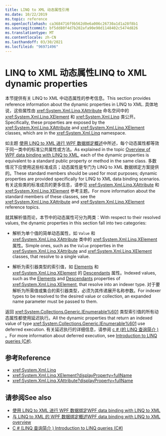 ```yaml
---
title: LINQ to XML 动态属性引用
ms.date: 10/22/2019
ms.topic: reference
ms.openlocfilehash: ca3684716f9b562d0e6a006c26730a1d1a28f8b1
ms.sourcegitcommit: bf5dd80f4d7b202afa90e90d1148402c5474d826
ms.translationtype: MT
ms.contentlocale: zh-CN
ms.lasthandoff: 03/30/2021
ms.locfileid: "96971496"
---
```

# <a name="linq-to-xml-dynamic-properties"></a><span data-ttu-id="41a8d-102">LINQ to XML 动态属性</span><span class="sxs-lookup"><span data-stu-id="41a8d-102">LINQ to XML dynamic properties</span></span>

<span data-ttu-id="41a8d-103">本节提供有关 LINQ to XML 中动态属性的参考信息。</span><span class="sxs-lookup"><span data-stu-id="41a8d-103">This section provides reference information about the dynamic properties in LINQ to XML.</span></span> <span data-ttu-id="41a8d-104">具体地说，这些属性由 <xref:System.Xml.Linq.XAttribute> 命名空间中的 <xref:System.Xml.Linq.XElement> 和 <xref:System.Xml.Linq> 类公开。</span><span class="sxs-lookup"><span data-stu-id="41a8d-104">Specifically, these properties are exposed by the <xref:System.Xml.Linq.XAttribute> and <xref:System.Xml.Linq.XElement> classes, which are in the <xref:System.Xml.Linq> namespace.</span></span>

<span data-ttu-id="41a8d-105">如主题 [使用 LINQ to XML 进行 WPF 数据绑定概述](wpf-data-binding-with-linq-to-xml-overview.md)中所述，每个动态属性都等效于同一类中的标准公共属性或方法。</span><span class="sxs-lookup"><span data-stu-id="41a8d-105">As explained in the topic [Overview of WPF data binding with LINQ to XML](wpf-data-binding-with-linq-to-xml-overview.md), each of the dynamic properties is equivalent to a standard public property or method in the same class.</span></span> <span data-ttu-id="41a8d-106">多数情况下应使用这些标准成员；动态属性是专门为 LINQ to XML 数据绑定方案提供的。</span><span class="sxs-lookup"><span data-stu-id="41a8d-106">These standard members should be used for most purposes; dynamic properties are provided specifically for LINQ to XML data binding scenarios.</span></span> <span data-ttu-id="41a8d-107">有关这些类的标准成员的更多信息，请参见 <xref:System.Xml.Linq.XAttribute> 和 <xref:System.Xml.Linq.XElement> 参考主题。</span><span class="sxs-lookup"><span data-stu-id="41a8d-107">For more information about the standard members of these classes, see the <xref:System.Xml.Linq.XAttribute> and <xref:System.Xml.Linq.XElement> reference topics.</span></span>

<span data-ttu-id="41a8d-108">就其解析值而论，本节中的动态属性可分为两类：</span><span class="sxs-lookup"><span data-stu-id="41a8d-108">With respect to their resolved values, the dynamic properties in this section fall into two categories:</span></span>

- <span data-ttu-id="41a8d-109">解析为单个值的简单动态属性，如 `Value` 和 <xref:System.Xml.Linq.XAttribute> 类中的 <xref:System.Xml.Linq.XElement> 属性。</span><span class="sxs-lookup"><span data-stu-id="41a8d-109">Simple ones, such as the `Value` properties in the <xref:System.Xml.Linq.XAttribute> and <xref:System.Xml.Linq.XElement> classes, that resolve to a single value.</span></span>

- <span data-ttu-id="41a8d-110">解析为索引器类型的索引值，如 [Elements](elements-xelement-dynamic-property.md) 和 <xref:System.Xml.Linq.XElement> 的 [Descendants](descendants-xelement-dynamic-property.md) 属性。</span><span class="sxs-lookup"><span data-stu-id="41a8d-110">Indexed values, such as the [Elements](elements-xelement-dynamic-property.md) and [Descendants](descendants-xelement-dynamic-property.md) properties of <xref:System.Xml.Linq.XElement>, that resolve into an indexer type.</span></span> <span data-ttu-id="41a8d-111">对于要解析为所需值或集合的索引器类型，必须为其传递展开名称参数。</span><span class="sxs-lookup"><span data-stu-id="41a8d-111">For indexer types to be resolved to the desired value or collection, an expanded name parameter must be passed to them.</span></span>

<span data-ttu-id="41a8d-112">返回 <xref:System.Collections.Generic.IEnumerable%601> 类型索引值的所有动态属性都使用延迟执行。</span><span class="sxs-lookup"><span data-stu-id="41a8d-112">All the dynamic properties that return an indexed value of type <xref:System.Collections.Generic.IEnumerable%601> use deferred execution.</span></span> <span data-ttu-id="41a8d-113">有关延迟执行的详细信息，请参阅 [c # (的 LINQ 查询简介 ) ](/dotnet/csharp/programming-guide/concepts/linq/introduction-to-linq-queries)。</span><span class="sxs-lookup"><span data-stu-id="41a8d-113">For more information about deferred execution, see [Introduction to LINQ queries (C#)](/dotnet/csharp/programming-guide/concepts/linq/introduction-to-linq-queries).</span></span>

## <a name="reference"></a><span data-ttu-id="41a8d-114">参考</span><span class="sxs-lookup"><span data-stu-id="41a8d-114">Reference</span></span>

- <xref:System.Xml.Linq>
- <xref:System.Xml.Linq.XElement?displayProperty=fullName>
- <xref:System.Xml.Linq.XAttribute?displayProperty=fullName>

## <a name="see-also"></a><span data-ttu-id="41a8d-115">请参阅</span><span class="sxs-lookup"><span data-stu-id="41a8d-115">See also</span></span>

- [<span data-ttu-id="41a8d-116">使用 LINQ to XML 进行 WPF 数据绑定</span><span class="sxs-lookup"><span data-stu-id="41a8d-116">WPF data binding with LINQ to XML</span></span>](wpf-data-binding-with-linq-to-xml-overview.md)
- [<span data-ttu-id="41a8d-117">与 LINQ to XML 的 WPF 数据绑定概述</span><span class="sxs-lookup"><span data-stu-id="41a8d-117">WPF data binding with LINQ to XML overview</span></span>](wpf-data-binding-with-linq-to-xml-overview.md)
- [<span data-ttu-id="41a8d-118">C # (LINQ 查询简介 ) </span><span class="sxs-lookup"><span data-stu-id="41a8d-118">Introduction to LINQ queries (C#)</span></span>](/dotnet/csharp/programming-guide/concepts/linq/introduction-to-linq-queries)
